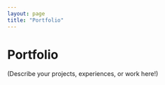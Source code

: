 ```yaml
---
layout: page
title: "Portfolio"
---
```


# Portfolio

(Describe your projects, experiences, or work here!)
